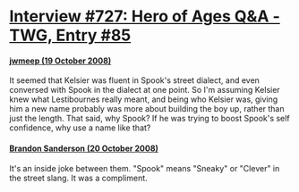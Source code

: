 # [Interview #727: Hero of Ages Q&A - TWG, Entry #85](https://www.theoryland.com/intvmain.php?i=727#85)

#### [jwmeep (19 October 2008)](http://twg.17thshard.com/index.php?topic=6655.msg129322#msg129322)

It seemed that Kelsier was fluent in Spook's street dialect, and even conversed with Spook in the dialect at one point. So I'm assuming Kelsier knew what Lestibournes really meant, and being who Kelsier was, giving him a new name probably was more about building the boy up, rather than just the length. That said, why Spook? If he was trying to boost Spook's self confidence, why use a name like that?

#### [Brandon Sanderson (20 October 2008)](http://twg.17thshard.com/index.php?topic=6655.msg129397#msg129397)

It's an inside joke between them. "Spook" means "Sneaky" or "Clever" in the street slang. It was a compliment.

